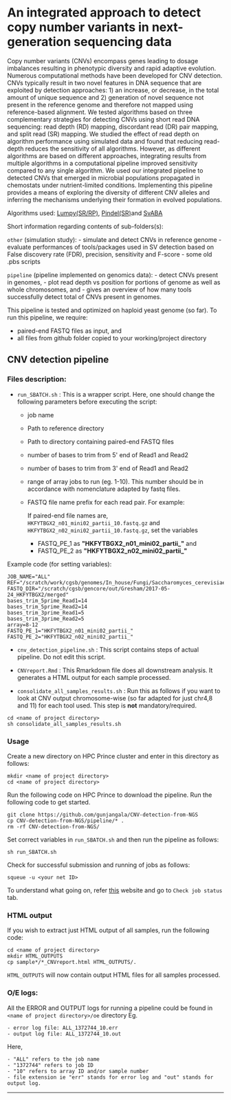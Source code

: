 # An integrated approach to detect copy number variants in next-generation sequencing data

Copy number variants (CNVs) encompass genes leading to dosage imbalances resulting in phenotypic diversity and rapid adaptive evolution. Numerous computational methods have been developed for CNV detection. CNVs typically result in two novel features in DNA sequence that are exploited by detection approaches: 1) an increase, or decrease, in the total amount of unique sequence and 2) generation of novel sequence not present in the reference genome and therefore not mapped using reference-based alignment. We tested algorithms based on three complementary strategies for detecting CNVs using short read DNA sequencing: read depth (RD) mapping, discordant read (DR) pair mapping, and split read (SR) mapping. We studied the effect of read depth on algorithm performance using simulated data and found that reducing read-depth reduces the sensitivity of all algorithms. However, as different algorithms are based on different approaches, integrating results from multiple algorithms in a computational pipeline improved sensitivity compared to any single algorithm. We used our integrated pipeline to detected CNVs that emerged in microbial populations propagated in chemostats under nutrient-limited conditions. Implementing this pipeline provides a means of exploring the diversity of different CNV alleles and inferring the mechanisms underlying their formation in evolved populations.

Algorithms used: [Lumpy(SR/RP)](https://genomebiology.biomedcentral.com/articles/10.1186/gb-2014-15-6-r84),
[Pindel(SR)](https://academic.oup.com/bioinformatics/article/25/21/2865/2112044/Pindel-a-pattern-growth-approach-to-detect-break)and 
[SvABA](http://biorxiv.org/content/early/2017/02/01/105080)


Short information regarding contents of sub-folders(s):

```other``` (simulation study):
    - simulate and detect CNVs in reference genome
    - evaluate performances of tools/packages used in SV detection based on False discovery rate (FDR), precision, sensitivity and F-score
    - some old .pbs scripts

```pipeline``` (pipeline implemented on genomics data):
    - detect CNVs present in genomes,
    - plot read depth vs position for portions of genome as well as whole chromosomes, and
    - gives an overview of how many tools successfully detect total of CNVs present in genomes.

This pipeline is tested and optimized on haploid yeast genome (so far). 
To run this pipeline, we require:
  - paired-end FASTQ files as input, and
  - all files from github folder copied to your working/project directory 

## CNV detection pipeline

### Files description:

  - ```run_SBATCH.sh``` : 
  This is a wrapper script. Here, one should change the following parameters before executing the script:
    - job name
    - Path to reference directory
    - Path to directory containing paired-end FASTQ files
    - number of bases to trim from 5' end of Read1 and Read2
    - number of bases to trim from 3' end of Read1 and Read2
    - range of array jobs to run (eg. 1-10). This number should be in accordance with nomenclature adapted by fastq files.
    - FASTQ file name prefix for each read pair. For example: 
    
      If paired-end file names are, ```HKFYTBGX2_n01_mini02_partii_10.fastq.gz``` and ```HKFYTBGX2_n02_mini02_partii_10.fastq.gz```, set the variables 
        - FASTQ_PE_1 as **"HKFYTBGX2_n01_mini02_partii_"** and 
        - FASTQ_PE_2 as **"HKFYTBGX2_n02_mini02_partii_"**
       
  Example code (for setting variables):
  
  ```
JOB_NAME="ALL"
REF="/scratch/work/cgsb/genomes/In_house/Fungi/Saccharomyces_cerevisiae/Gresham/UCSC_sacCer3_GAP1/sacCer3.fa"
FASTQ_DIR="/scratch/cgsb/gencore/out/Gresham/2017-05-24_HKFYTBGX2/merged"
bases_trim_5prime_Read1=14
bases_trim_5prime_Read2=14
bases_trim_3prime_Read1=5
bases_trim_3prime_Read2=5
array=8-12
FASTQ_PE_1="HKFYTBGX2_n01_mini02_partii_"
FASTQ_PE_2="HKFYTBGX2_n02_mini02_partii_"
 ```
    
- ```cnv_detection_pipeline.sh``` : This script contains steps of actual pipeline. Do not edit this script. 

- ```CNVreport.Rmd``` : This Rmarkdown file does all downstream analysis. It generates a HTML output for each sample processed.

- ```consolidate_all_samples_results.sh``` : Run this as follows if you want to look at CNV output chromosome-wise (so far adapted for just chr4,8 and 11) for each tool used. This step is **not** mandatory/required.
``` 
cd <name of project directory>
sh consolidate_all_samples_results.sh
```

### Usage

Create a new directory on HPC Prince cluster and enter in this directory as follows:

```
mkdir <name of project directory>
cd <name of project directory>
```

Run the following code on HPC Prince to download the pipeline. Run the following code to get started.
```
git clone https://github.com/gunjangala/CNV-detection-from-NGS
cp CNV-detection-from-NGS/pipeline/* .
rm -rf CNV-detection-from-NGS/
```

Set correct variables in ```run_SBATCH.sh``` and then run the pipeline as follows:
```
sh run_SBATCH.sh
```

Check for successful submission and running of jobs as follows:
```
squeue -u <your net ID>
``` 
To understand what going on, refer [this](https://wikis.nyu.edu/display/NYUHPC/Slurm+Tutorial) website and go to ```Check job status``` tab.

### HTML output
If you wish to extract just HTML output of all samples, run the following code:
```
cd <name of project directory>
mkdir HTML_OUTPUTS
cp sample*/*_CNVreport.html HTML_OUTPUTS/.
```

```HTML_OUTPUTS``` will now contain output HTML files for all samples processed.

### O/E logs:
All the ERROR and OUTPUT logs for running a pipeline could be found in ```<name of project directory>/oe``` directory
Eg.

    - error log file: ALL_1372744_10.err
    - output log file: ALL_1372744_10.out
    
Here, 

    - "ALL" refers to the job name
    - "1372744" refers to job ID
    - "10" refers to array ID and/or sample number
    - file extension ie "err" stands for error log and "out" stands for output log.
    

***
